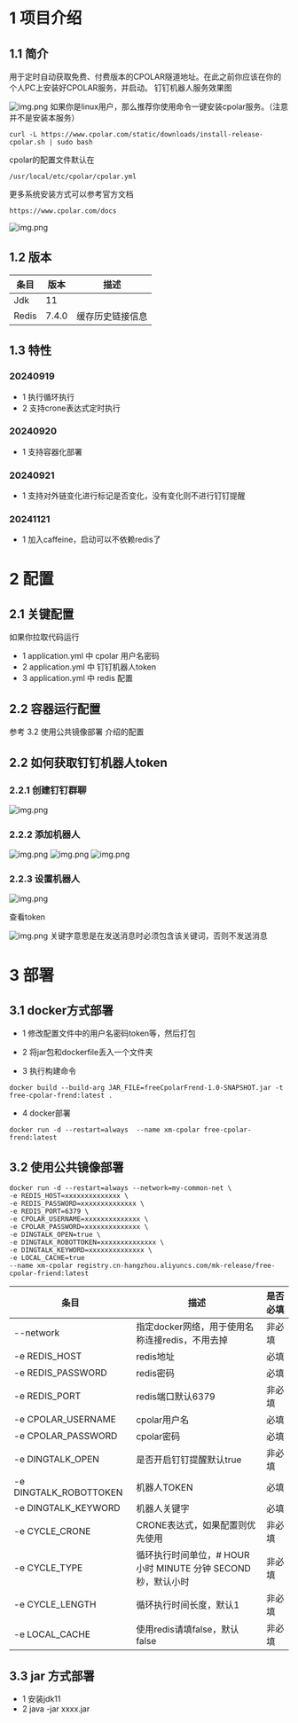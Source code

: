 # 1 项目介绍
## 1.1 简介
用于定时自动获取免费、付费版本的CPOLAR隧道地址。在此之前你应该在你的个人PC上安装好CPOLAR服务，并启动。
钉钉机器人服务效果图

![img.png](image/00效果图.png)
如果你是linux用户，那么推荐你使用命令一键安装cpolar服务。（注意并不是安装本服务）
```shell
curl -L https://www.cpolar.com/static/downloads/install-release-cpolar.sh | sudo bash
```
cpolar的配置文件默认在
```shell
/usr/local/etc/cpolar/cpolar.yml
```
更多系统安装方式可以参考官方文档
```shell
https://www.cpolar.com/docs
```
![img.png](image/07cpolar官网.png)

## 1.2 版本
| 条目    | 版本 | 描述       |
|-------|----|----------|
| Jdk   | 11 |          |
| Redis | 7.4.0 | 缓存历史链接信息 |

## 1.3 特性

### 20240919
- 1 执行循环执行
- 2 支持crone表达式定时执行
### 20240920
- 1 支持容器化部署
### 20240921
- 1 支持对外链变化进行标记是否变化，没有变化则不进行钉钉提醒

### 20241121
- 1 加入caffeine，启动可以不依赖redis了

# 2 配置
## 2.1 关键配置
如果你拉取代码运行
- 1 application.yml 中 cpolar 用户名密码
- 2 application.yml 中 钉钉机器人token
- 3 application.yml 中 redis 配置
## 2.2 容器运行配置
参考 3.2 使用公共镜像部署 介绍的配置

## 2.2 如何获取钉钉机器人token
### 2.2.1 创建钉钉群聊
![img.png](image/01创建群.png)
### 2.2.2 添加机器人
![img.png](image/02群设置.png)
![img.png](image/03添加机器人.png)
![img.png](image/04选择机器人.png)
### 2.2.3 设置机器人
![img.png](image/05设置机器人.png)

查看token

![img.png](image/06查看机器人TOKEN.png)
关键字意思是在发送消息时必须包含该关键词，否则不发送消息
# 3 部署
## 3.1 docker方式部署
- 1 修改配置文件中的用户名密码token等，然后打包

- 2 将jar包和dockerfile丢入一个文件夹

- 3 执行构建命令
```shell
docker build --build-arg JAR_FILE=freeCpolarFrend-1.0-SNAPSHOT.jar -t free-cpolar-frend:latest .
```

- 4 docker部署
```shell
docker run -d --restart=always  --name xm-cpolar free-cpolar-frend:latest
```
## 3.2 使用公共镜像部署
```shell
docker run -d --restart=always --network=my-common-net \
-e REDIS_HOST=xxxxxxxxxxxxxx \
-e REDIS_PASSWORD=xxxxxxxxxxxxxx \
-e REDIS_PORT=6379 \
-e CPOLAR_USERNAME=xxxxxxxxxxxxxx \
-e CPOLAR_PASSWORD=xxxxxxxxxxxxxx \
-e DINGTALK_OPEN=true \
-e DINGTALK_ROBOTTOKEN=xxxxxxxxxxxxxx \
-e DINGTALK_KEYWORD=xxxxxxxxxxxxxx \
-e LOCAL_CACHE=true
--name xm-cpolar registry.cn-hangzhou.aliyuncs.com/mk-release/free-cpolar-friend:latest  
```
| 条目    | 描述                                         | 是否必填 |
|-------|--------------------------------------------|------|
| --network   | 指定docker网络，用于使用名称连接redis，不用去掉              | 非必填  |
|-e REDIS_HOST| redis地址                                    | 必填   |
|-e REDIS_PASSWORD| redis密码                                    | 必填     |
|-e REDIS_PORT| redis端口默认6379                              | 非必填  |
|-e CPOLAR_USERNAME| cpolar用户名                                  |必填 |
|-e CPOLAR_PASSWORD| cpolar密码                                   |必填    |
|-e DINGTALK_OPEN| 是否开启钉钉提醒默认true                             |非必填 |
|-e DINGTALK_ROBOTTOKEN| 机器人TOKEN                                   |必填 |
|-e DINGTALK_KEYWORD| 机器人关键字                                     |必填 |
|-e CYCLE_CRONE| CRONE表达式，如果配置则优先使用                         |非必填 |
|-e CYCLE_TYPE| 循环执行时间单位，# HOUR 小时 MINUTE 分钟 SECOND 秒，默认小时 |非必填 |
|-e CYCLE_LENGTH| 循环执行时间长度，默认1                               |非必填 |
|-e LOCAL_CACHE| 使用redis请填false，默认false                     |非必填 |

## 3.3 jar 方式部署
- 1  安装jdk11
- 2  java -jar xxxx.jar